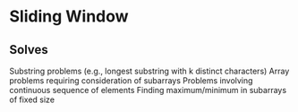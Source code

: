 # Sliding Window

## Solves

Substring problems (e.g., longest substring with k distinct characters)
Array problems requiring consideration of subarrays
Problems involving continuous sequence of elements
Finding maximum/minimum in subarrays of fixed size
